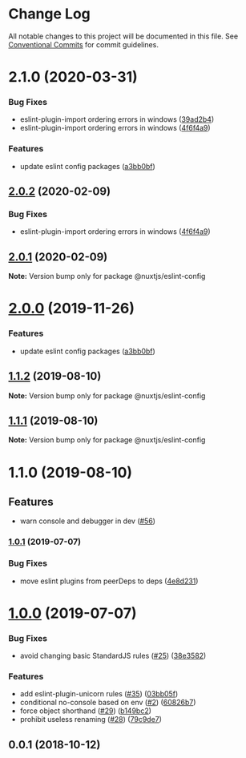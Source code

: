 # Change Log

All notable changes to this project will be documented in this file.
See [Conventional Commits](https://conventionalcommits.org) for commit guidelines.

# 2.1.0 (2020-03-31)


### Bug Fixes

* eslint-plugin-import ordering errors in windows ([39ad2b4](https://github.com/tettoffensive/eslint-config/commit/39ad2b46da470198f71ba111ee23d9b037a49a75))
* eslint-plugin-import ordering errors in windows ([4f6f4a9](https://github.com/tettoffensive/eslint-config/commit/4f6f4a9566149e438bfdf9046f82151e050d7ce7))


### Features

* update eslint config packages ([a3bb0bf](https://github.com/tettoffensive/eslint-config/commit/a3bb0bfb923f18fd11447e048a29d11f29a3aa75))





## [2.0.2](https://github.com/nuxt/eslint-config/compare/@nuxtjs/eslint-config@2.0.1...@nuxtjs/eslint-config@2.0.2) (2020-02-09)


### Bug Fixes

* eslint-plugin-import ordering errors in windows ([4f6f4a9](https://github.com/nuxt/eslint-config/commit/4f6f4a9566149e438bfdf9046f82151e050d7ce7))





## [2.0.1](https://github.com/nuxt/eslint-config/compare/@nuxtjs/eslint-config@2.0.0...@nuxtjs/eslint-config@2.0.1) (2020-02-09)

**Note:** Version bump only for package @nuxtjs/eslint-config





# [2.0.0](https://github.com/nuxt/eslint-config/compare/@nuxtjs/eslint-config@1.1.2...@nuxtjs/eslint-config@2.0.0) (2019-11-26)


### Features

* update eslint config packages ([a3bb0bf](https://github.com/nuxt/eslint-config/commit/a3bb0bfb923f18fd11447e048a29d11f29a3aa75))





## [1.1.2](https://github.com/nuxt/eslint-config/compare/@nuxtjs/eslint-config@1.1.1...@nuxtjs/eslint-config@1.1.2) (2019-08-10)

**Note:** Version bump only for package @nuxtjs/eslint-config





## [1.1.1](https://github.com/nuxt/eslint-config/compare/@nuxtjs/eslint-config@1.1.0...@nuxtjs/eslint-config@1.1.1) (2019-08-10)

**Note:** Version bump only for package @nuxtjs/eslint-config





# 1.1.0 (2019-08-10)

## Features

* warn console and debugger in dev ([#56](https://github.com/nuxt/eslint-config/issues/56))

### [1.0.1](https://github.com/nuxt/eslint-config/compare/v1.0.0...v1.0.1) (2019-07-07)


### Bug Fixes

* move eslint plugins from peerDeps to deps ([4e8d231](https://github.com/nuxt/eslint-config/commit/4e8d231))



<a name="1.0.0"></a>
# [1.0.0](https://github.com/nuxt/eslint-config/compare/v0.0.1...v1.0.0) (2019-07-07)


### Bug Fixes

* avoid changing basic StandardJS rules ([#25](https://github.com/nuxt/eslint-config/issues/25)) ([38e3582](https://github.com/nuxt/eslint-config/commit/38e3582))


### Features

* add eslint-plugin-unicorn rules ([#35](https://github.com/nuxt/eslint-config/issues/35)) ([03bb05f](https://github.com/nuxt/eslint-config/commit/03bb05f))
* conditional no-console based on env ([#2](https://github.com/nuxt/eslint-config/issues/2)) ([60826b7](https://github.com/nuxt/eslint-config/commit/60826b7))
* force object shorthand ([#29](https://github.com/nuxt/eslint-config/issues/29)) ([b149bc2](https://github.com/nuxt/eslint-config/commit/b149bc2))
* prohibit useless renaming ([#28](https://github.com/nuxt/eslint-config/issues/28)) ([79c9de7](https://github.com/nuxt/eslint-config/commit/79c9de7))



<a name="0.0.1"></a>
## 0.0.1 (2018-10-12)

